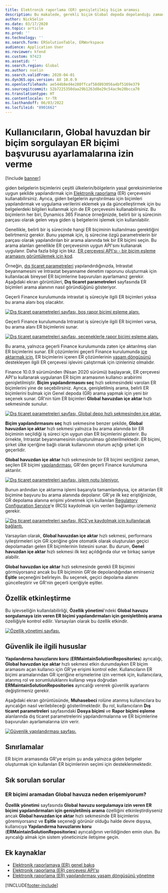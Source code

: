 ```yaml
---
title: Elektronik raporlama (ER) genişletilmiş biçim araması
description: Bu makalede, gerekli biçim Global depoda depolandığı zaman, ER biçim aramasında bir ER biçim başvurusunun nasıl ayarlanacağı açıklanmaktadır.
author: NickSelin
ms.date: 03/17/2020
ms.topic: article
ms.prod: ''
ms.technology: ''
ms.search.form: ERSolutionTable, ERWorkspace
audience: Application User
ms.reviewer: kfend
ms.custom: 97423
ms.assetid: ''
ms.search.region: Global
ms.author: nselin
ms.search.validFrom: 2020-04-01
ms.dyn365.ops.version: AX 10.0.9
ms.openlocfilehash: ae544b8ed4e280ffcaf58d893056a4bf5169e379
ms.sourcegitcommit: 52b7225350daa29b1263d8e29c54ac9e20bcca70
ms.translationtype: HT
ms.contentlocale: tr-TR
ms.lasthandoff: 06/03/2022
ms.locfileid: "8901662"
---
```

# <a name="allow-users-to-set-up-an-er-format-reference-inquiring-a-format-from-the-global-repository"></a>Kullanıcıların, Global havuzdan bir biçim sorgulayan ER biçimi başvurusu ayarlamalarına izin verme

[!include [banner](../includes/banner.md)]

giden belgelerin biçimlerini çeşitli ülkelerin/bölgelerin yasal gereksinimlerine uygun şekilde yapılandırmak için [Elektronik raporlama](general-electronic-reporting.md) (ER) çerçevesini kullanabilirsiniz. Ayrıca, giden belgelerin ayrıştırılması için biçimleri yapılandırmak ve uygulama verilerini eklemek ya da güncelleştirmek için bu belgelerdeki bilgileri kullanmak için de ER çerçevesini kullanabilirsiniz. Bu biçimlerin her biri, Dynamics 365 Finance örneğinizde, belirli bir iş sürecinin parçası olarak gelen veya giden iş belgelerini işlemek için kullanılabilir.

Genellikle, belirli bir iş sürecinde hangi ER biçiminin kullanılması gerektiğini belirtmeniz gerekir. Bunu yapmak için, iş sürecine özgü parametrelerin bir parçası olarak yapılandırılan bir arama alanında tek bir ER biçimi seçin. Bu arama alanları genellikle ER çerçevesinin uygun API'sını kullanarak uygulanır. Daha fazla bilgi için bkz. [ER çerçevesi API'sı - bir biçim eşleme aramasını görüntülemek için kod](er-apis-app73.md#code-to-display-a-format-mapping-lookup).

Örneğin, [dış ticaret parametreleri](../../../finance/localizations/emea-intrastat.md#set-up-foreign-trade-parameters) yapılandırdığınızda, Intrastat beyannamesini ve Intrastat beyanname denetim raporunu oluşturmak için kullanılacak bireysel ER biçimlerine başvuruları ayarlamanız gerekir. Aşağıdaki ekran görüntüleri, **Dış ticaret parametreleri** sayfasında ER biçimleri arama alanının nasıl göründüğünü gösteriyor.

Geçerli Finance kurulumunda intrastat iş süreciyle ilgili ER biçimleri yoksa bu arama alanı boş olacaktır.

[![Dış ticaret parametreleri sayfası, boş rapor biçimi eşleme alanı.](./media/ER-ExtLookup-Lookup1.gif)](./media/ER-ExtLookup-Lookup1.gif)

Geçerli Finance kurulumunda Intrastat iş süreciyle ilgili ER biçimleri varsa, bu arama alanı ER biçimlerini sunar.

[![Dış ticaret parametreleri sayfası, seçeneklerle rapor biçimi eşleme alanı.](./media/ER-ExtLookup-Lookup2.png)](./media/ER-ExtLookup-Lookup2.png)

Bu arama, yalnızca geçerli Finance kurulumunda zaten içe aktarılmış olan ER biçimlerini sunar. ER çözümlerini geçerli Finance kurulumunda [içe aktarmak için](./tasks/er-import-configuration-lifecycle-services.md), ER biçimlerini içeren ER çözümlerinin [yaşam döngüsünü](general-electronic-reporting-manage-configuration-lifecycle.md) destekleyen ilgili ER çerçevesi işlevini çalıştırmak için izinleriniz olmalıdır.

Finance 10.0.9 sürümünden (Nisan 2020 sürümü) başlayarak, ER çerçevesi API'sı kullanarak uygulanan ER biçim aramasının kullanıcı arabirimi genişletilmiştir. **Biçim yapılandırmasını seç** hızlı sekmesindeki varolan ER biçimlerini yine de seçebilirsiniz. Ayrıca, genişletilmiş arama, belirli ER biçimlerini bulmak için Genel depoda (GR) arama yapmak için yeni bir seçenek sunar. GR'nin tüm ER biçimleri **Global havuzdan içe aktar** hızlı sekmesinde sunulur.

[![Dış ticaret parametreleri sayfası, Global depo hızlı sekmesinden içe aktar.](./media/ER-ExtLookup-Lookup3.png)](./media/ER-ExtLookup-Lookup3.png)

**Biçim yapılandırmasını seç** hızlı sekmesine benzer şekilde, **Global havuzdan içe aktar** hızlı sekmesi yalnızca bu arama alanında bir ER biçiminin seçildiği iş süreci için uygun olan ER biçimlerini gösterir. Bu örnekte, Intrastat beyannamesinin oluşturulması gösterilmektedir. ER biçimi, şirket ülke içeriğine bağlı olarak kullanıcının oturum açtığı şirket için geçerlidir.

**Global havuzdan içe aktar** hızlı sekmesinde bir ER biçimi seçtiğiniz zaman, seçilen ER biçimi [yapılandırması](general-electronic-reporting.md#Configuration), GR'den geçerli Finance kurulumuna aktarılır.

[![Dış ticaret parametreleri sayfası, işlem notu Işleniyor.](./media/ER-ExtLookup-FormatImport.png)](./media/ER-ExtLookup-FormatImport.png)

Bunun ardından içe aktarma işlemi başarıyla tamamlandıysa, içe aktarılan ER biçimine başvuru bu arama alanında depolanır. GR'ye ilk kez eriştiğinizde, GR depolama alanına erişimi yönetmek için kullanılan [Regulatory Configuration Service](https://aka.ms/rcs)'e (RCS) kaydolmak için verilen bağlantıyı izlemeniz gerekir.

[![Dış ticaret parametreleri sayfası, RCS'ye kaydolmak için kullanılacak bağlantı.](./media/ER-ExtLookup-RepoSignUp.png)](./media/ER-ExtLookup-RepoSignUp.png)

Varsayılan olarak, **Global havuzdan içe aktar** hızlı sekmesi, performans iyileştirmeleri için GR içeriğine göre otomatik olarak oluşturulan geçici depolamadan gelen ER biçimlerinin listesini sunar. Bu durum, **Genel havuzdan içe aktar** hızlı sekmesi ilk kez açıldığında olur ve birkaç saniye alabilir.

**Global havuzdan içe aktar** hızlı sekmesinde gerekli ER biçimini görmüyorsanız ancak bu ER biçiminin GR'de depolandığından eminseniz **Eşitle** seçeneğini belirleyin. Bu seçenek, geçici depolama alanını güncelleştirir ve GR'nin geçerli içeriğiyle eşitler.

## <a name="feature-activation"></a>Özellik etkinleştirme

Bu işlevselliğin kullanılabilirliği, **Özellik yönetimi**'ndeki **Global havuzu sorgulamaya izin veren ER biçimi yapılandırmaları için genişletilmiş arama** özelliğiyle kontrol edilir. Varsayılan olarak bu özellik etkindir.

[![Özellik yönetimi sayfası.](./media/ER-ExtLookup-FeatureMngt.png)](./media/ER-ExtLookup-FeatureMngt.png)

## <a name="security-considerations"></a>Güvenlik ile ilgili hususlar

**Yapılandırma havuzlarını koru** (**ERMaintainSolutionRepositories**) ayrıcalığı, **Global havuzdan içe aktar** hızlı sekmesi etkin durumdayken ER biçim aramasını açan kullanıcı için GR'ye erişimi kontrol eder. Kullanıcıların ER biçimi aramalarından GR içeriğine erişmelerine izin vermek için, kullanıcılara, atanmış rol ve sorumluluklarını kullanıp veya doğrudan **ERMaintainSolutionRepositories** ayrıcalığı vererek güvenlik ayarlarını değiştirmeniz gerekir.

Aşağıdaki ekran görüntüsünde, **Muhasebeci** rolüne atanmış kullanıcılara bu ayrıcalığın nasıl verilebileceği gösterilmektedir. Bu rol, kullanıcıların **Dış ticaret parametreleri** sayfasındaki **Dosya biçimi** ve **Rapor biçimi eşleme** alanlarında dış ticaret parametrelerini yapılandırmalarına ve ER biçimlerine başvuruları ayarlamalarına izin verir.

[![Güvenlik yapılandırması sayfası.](./media/ER-ExtLookup-SecuritySetting.png)](./media/ER-ExtLookup-SecuritySetting.png)

## <a name="limitations"></a>Sınırlamalar

ER biçim aramasında GR'ye erişim şu anda yalnızca giden belgeler oluşturmak için kullanılan ER biçimlerinin seçimi için desteklenmektedir.

## <a name="frequently-asked-questions"></a>Sık sorulan sorular

### <a name="why-cant-i-access-the-global-repository-from-the-er-format-lookup"></a>ER biçimi aramadan Global havuza neden erişemiyorum?

**Özellik yönetimi** sayfasında **Global havuzu sorgulamaya izin veren ER biçimi yapılandırmaları için genişletilmiş arama** özelliğini etkinleştirdiyseniz ancak **Global havuzdan içe aktar** hızlı sekmesinde ER biçimlerini göremiyorsanız ve **Eşitle** seçeneği görünür olduğu halde devre dışıysa, kullanıcıya **Yapılandırma havuzlarını koru** (**ERMaintainSolutionRepositories**) ayrıcalığının verildiğinden emin olun. Bu ayrıcalığı almak için sistem yöneticinizle iletişime geçin.

## <a name="additional-resources"></a>Ek kaynaklar

- [Elektronik raporlamaya (ER) genel bakış](general-electronic-reporting.md)
- [Elektronik raporlama (ER) çerçevesi API'sı](er-apis-app73.md)
- [Elektronik raporlama (ER) yapılandırması yaşam döngüsünü yönetme](general-electronic-reporting-manage-configuration-lifecycle.md)


[!INCLUDE[footer-include](../../../includes/footer-banner.md)]

